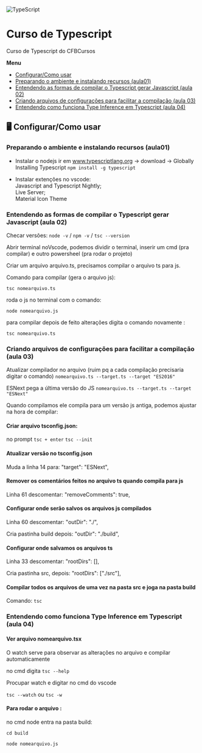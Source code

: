 ![TypeScript](https://img.shields.io/badge/TypeScript-007ACC?style=for-the-badge&logo=typescript&logoColor=white)

# Curso de Typescript 
Curso de Typescript do CFBCursos

**Menu**

- [Configurar/Como usar](#🖥️-configurarcomo-usar)
- [Preparando o ambiente e instalando recursos (aula01)](#preparando-o-ambiente-e-instalando-recursos-aula01)
- [Entendendo as formas de compilar o Typescript gerar Javascript (aula 02)](#entendendo-as-formas-de-compilar-o-typescript-gerar-javascript-aula-02)
- [Criando arquivos de configurações para facilitar a compilação (aula 03)](#criando-arquivos-de-configurações-para-facilitar-a-compilação-aula-03)
- [Entendendo como funciona Type Inference em Typescript (aula 04)](#entendendo-como-funciona-type-inference-em-typescript-aula-04)



## 🖥️ Configurar/Como usar

### Preparando o ambiente e instalando recursos (aula01)

* Instalar o nodejs
ir em www.typescriptlang.org -> download -> Globally Installing Typescript
`npm install -g typescript`

* Instalar extenções no vscode:\
Javascript and Typescript Nightly;\
Live Server;\
Material Icon Theme

### Entendendo as formas de compilar o Typescript gerar Javascript (aula 02) 

Checar versões:
`node -v` / `npm -v` / `tsc --version`

Abrir terminal noVscode, podemos dividir o terminal, inserir um cmd (pra compilar) e outro powersheel (pra rodar o projeto)

Criar um arquivo arquivo.ts, precisamos compilar o arquivo ts para js.

Comando para compilar (gera o arquivo js):

`tsc nomearquivo.ts`

roda o js no terminal com o comando:

`node nomearquivo.js`

para compilar depois de feito alterações digita o comando novamente :

`tsc nomearquivo.ts`

### Criando arquivos de configurações para facilitar a compilação (aula 03)

Atualizar compilador no arquivo 
(ruim pq a cada compilação precisaria digitar o comando)
`nomearquivo.ts --target.ts --target "ES2016"`

ESNext pega a última versão do JS
`nomearquivo.ts --target.ts --target "ESNext"`

Quando compilamos ele compila para um versão js antiga,
podemos ajustar na hora de compilar:

#### Criar arquivo tsconfig.json:

no prompt 
`tsc + enter`
`tsc --init`

#### Atualizar versão no tsconfig.json
Muda a linha 14 para: "target": "ESNext", 
    
#### Remover os comentários feitos no arquivo ts quando compila para js
Linha 61 descomentar: "removeComments": true,  

#### Configurar onde serão salvos os arquivos js compilados 
Linha 60 descomentar: "outDir": "./",  

Cria pastinha build depois: "outDir": "./build",  

#### Configurar onde salvamos os arquivos ts
Linha 33 descomentar: "rootDirs": [],

Cria pastinha src, depois: "rootDirs": ["./src"],    

#### Compilar todos os arquivos de uma vez na pasta src e joga na pasta build
Comando:
`tsc`

### Entendendo como funciona Type Inference em Typescript (aula 04)

#### Ver arquivo nomearquivo.tsx

O watch serve para observar as alterações no arquivo e compilar automaticamente

no cmd digita 
`tsc --help` 

Procupar watch e digitar no cmd do vscode

`tsc --watch` ou `tsc -w`

#### Para rodar o arquivo :

no cmd node entra na pasta build:

`cd build`

`node nomearquivo.js`
